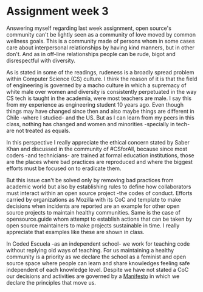 # Assignment week 3

Answering myself regarding last week assignment, open source's community can't be lightly seen as a community of love moved by common wellness goals. This is a community made of persons whom in some cases care about interpersonal relationships by having kind manners, but in other don't. And as in off-line relationships people can be rude, bigot and disrespectful with diversity.

As is stated in some of the readings, rudeness is a broadly spread problem within Computer Science (CS) culture. I think the reason of it is that the field of engineering is governed by a macho culture in which a supremacy of white male over women and diversity is consistently perpetuated in the way CS tech is taught in the academia, were most teachers are male. I say this from my experience as engineering student 10 years ago. Even though things may have changed since then and also maybe things are different in Chile -where I studied- and the US. But as I can learn from my peers in this class, nothing has changed and women and minorities -specially in tech- are not treated as equals.

In this perspective I really appreciate the ethical concern stated by Saber Khan and discussed in the community of #CSforAll, because since most coders -and technicians- are trained at formal education institutions, those are the places where bad practices are reproduced and where the biggest efforts must be focused on to eradicate them.

But this issue can't be solved only by removing bad practices from academic world but also by establishing rules to define how collaborators must interact within an open source project -the codes of conduct. Efforts carried by organizations as Mozilla with its CoC and template to make decisions when incidents are reported are an example for other open source projects to maintain healthy communities. Same is the case of opensource.guide whom attempt to establish actions that can be taken by open source maintainers to make projects sustainable in time. I really appreciate that examples like these are shown in class.

In Coded Escuela -as an independent school- we work for teaching code without replying old ways of teaching. For us maintaining a healthy community is a priority as we declare the school as a feminist and open source space where people can learn and share knowledges feeling safe independent of each knowledge level. Despite we have not stated a CoC our decisions and activities are governed by a [Manifesto](http://codedescuela.cl/paginas/manifiesto.html) in which we declare the principles that move us.
